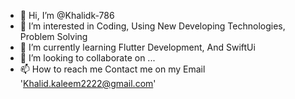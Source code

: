 - 👋 Hi, I’m @Khalidk-786
- 👀 I’m interested in Coding, Using New Developing Technologies, Problem Solving
- 🌱 I’m currently learning Flutter Development, And SwiftUi
- 💞️ I’m looking to collaborate on ...
- 📫 How to reach me Contact me on my Email 'Khalid.kaleem2222@gmail.com'

<!---
Khalidk-786/Khalidk-786 is a ✨ special ✨ repository because its `README.md` (this file) appears on your GitHub profile.
You can click the Preview link to take a look at your changes.
--->
